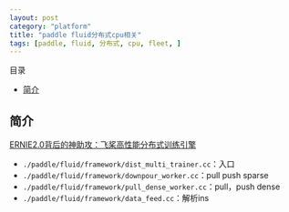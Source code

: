 ```yaml
---
layout: post
category: "platform"
title: "paddle fluid分布式cpu相关"
tags: [paddle, fluid, 分布式, cpu, fleet, ]
---
```


目录

<!-- TOC -->

- [简介](#简介)

<!-- /TOC -->

## 简介

[ERNIE2.0背后的神助攻：飞桨高性能分布式训练引擎](https://mp.weixin.qq.com/s?__biz=MzA3MzI4MjgzMw==&mid=2650767419&idx=2&sn=178f83aaae05eb31b7edfbc78be0be3a&chksm=871a4445b06dcd53f58476f35bcada44c7e7f7d874374e1c8b78e3ee14d93308d08cfccacd2b&scene=0&xtrack=1&pass_ticket=Kz97uXi0CH4ceADUC3ocCNkjZjy%2B0DTtVYOM7n%2FmWttTt5YKTC2DQT9lqCel7dDR#rd)

+ ```./paddle/fluid/framework/dist_multi_trainer.cc```：入口
+ ```./paddle/fluid/framework/downpour_worker.cc```：pull push sparse
+ ```./paddle/fluid/framework/pull_dense_worker.cc```：pull，push dense
+ ```./paddle/fluid/framework/data_feed.cc```：解析ins
